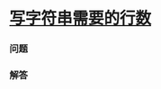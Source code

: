 # [写字符串需要的行数](https://leetcode-cn.com/problems/number-of-lines-to-write-string)

### 问题

### 解答

```

```

